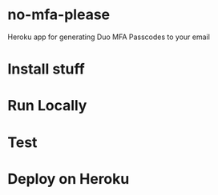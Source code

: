 # no-mfa-please
Heroku app for generating Duo MFA Passcodes to your email

# Install stuff

# Run Locally

# Test

# Deploy on Heroku
